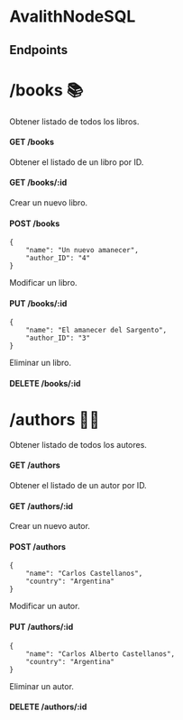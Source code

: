 # AvalithNodeSQL

## Endpoints

# /books 📚
Obtener listado de todos los libros.
#### GET /books
Obtener el listado de un libro por ID.
#### GET /books/:id
Crear un nuevo libro.
#### POST /books
```
{
    "name": "Un nuevo amanecer",    
    "author_ID": "4"
}
```
Modificar un libro.
#### PUT /books/:id
```
{
    "name": "El amanecer del Sargento",    
    "author_ID": "3"
}
```
Eliminar un libro.
#### DELETE /books/:id



# /authors 👨‍🏫
Obtener listado de todos los autores.
#### GET /authors
Obtener el listado de un autor por ID.
#### GET /authors/:id
Crear un nuevo autor.
#### POST /authors
```
{
    "name": "Carlos Castellanos",    
    "country": "Argentina"
}
```
Modificar un autor.
#### PUT /authors/:id
```
{
    "name": "Carlos Alberto Castellanos",    
    "country": "Argentina"
}
```
Eliminar un autor.
#### DELETE /authors/:id
